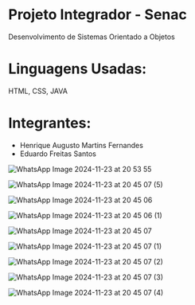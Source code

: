 # Projeto Integrador - Senac
Desenvolvimento de Sistemas Orientado a Objetos
# Linguagens Usadas: 
HTML, CSS, JAVA
# Integrantes: 
<ul>
<li> Henrique Augusto Martins Fernandes</li>
<li>Eduardo Freitas Santos</li>
</ul>

![WhatsApp Image 2024-11-23 at 20 53 55](https://github.com/user-attachments/assets/6d48ca3f-5262-4710-af60-48909c6249e9)

![WhatsApp Image 2024-11-23 at 20 45 07 (5)](https://github.com/user-attachments/assets/6e398b90-17ac-4302-8835-b4584941d8a4)


![WhatsApp Image 2024-11-23 at 20 45 06](https://github.com/user-attachments/assets/557b7af6-fe3d-42bf-9c20-503abed749e7)

![WhatsApp Image 2024-11-23 at 20 45 06 (1)](https://github.com/user-attachments/assets/98cdd091-0034-408a-97c3-d6fe3a41a3d8)

![WhatsApp Image 2024-11-23 at 20 45 07](https://github.com/user-attachments/assets/79030862-3017-4191-bae7-899a6b3351cb)

![WhatsApp Image 2024-11-23 at 20 45 07 (1)](https://github.com/user-attachments/assets/ad4500ad-7e7d-4ea8-bb5f-f71329642675)

![WhatsApp Image 2024-11-23 at 20 45 07 (2)](https://github.com/user-attachments/assets/01c76ffb-a05c-4ade-b9cf-a99bf760872a)

![WhatsApp Image 2024-11-23 at 20 45 07 (3)](https://github.com/user-attachments/assets/2c06bca3-af24-4ea1-a3ba-8f7c5ae3a17b)

![WhatsApp Image 2024-11-23 at 20 45 07 (4)](https://github.com/user-attachments/assets/ade1d422-9149-4be2-bae3-a8c16ca3da4a)

